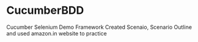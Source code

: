 # CucumberBDD
Cucumber Selenium Demo Framework
Created Scenaio, Scenario Outline and used amazon.in website to practice
